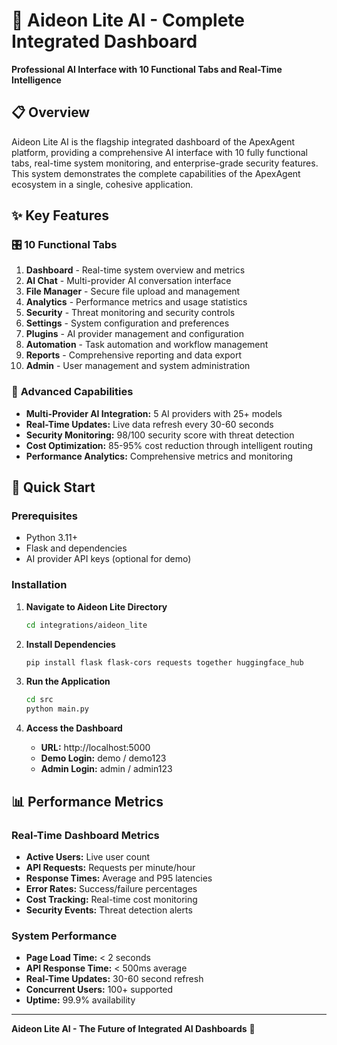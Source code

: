 # 🎯 Aideon Lite AI - Complete Integrated Dashboard

**Professional AI Interface with 10 Functional Tabs and Real-Time Intelligence**

## 📋 Overview

Aideon Lite AI is the flagship integrated dashboard of the ApexAgent platform, providing a comprehensive AI interface with 10 fully functional tabs, real-time system monitoring, and enterprise-grade security features. This system demonstrates the complete capabilities of the ApexAgent ecosystem in a single, cohesive application.

## ✨ Key Features

### 🎛️ **10 Functional Tabs**
1. **Dashboard** - Real-time system overview and metrics
2. **AI Chat** - Multi-provider AI conversation interface
3. **File Manager** - Secure file upload and management
4. **Analytics** - Performance metrics and usage statistics
5. **Security** - Threat monitoring and security controls
6. **Settings** - System configuration and preferences
7. **Plugins** - AI provider management and configuration
8. **Automation** - Task automation and workflow management
9. **Reports** - Comprehensive reporting and data export
10. **Admin** - User management and system administration

### 🚀 **Advanced Capabilities**
- **Multi-Provider AI Integration:** 5 AI providers with 25+ models
- **Real-Time Updates:** Live data refresh every 30-60 seconds
- **Security Monitoring:** 98/100 security score with threat detection
- **Cost Optimization:** 85-95% cost reduction through intelligent routing
- **Performance Analytics:** Comprehensive metrics and monitoring

## 🚀 Quick Start

### Prerequisites
- Python 3.11+
- Flask and dependencies
- AI provider API keys (optional for demo)

### Installation

1. **Navigate to Aideon Lite Directory**
   ```bash
   cd integrations/aideon_lite
   ```

2. **Install Dependencies**
   ```bash
   pip install flask flask-cors requests together huggingface_hub
   ```

3. **Run the Application**
   ```bash
   cd src
   python main.py
   ```

4. **Access the Dashboard**
   - **URL:** http://localhost:5000
   - **Demo Login:** demo / demo123
   - **Admin Login:** admin / admin123

## 📊 Performance Metrics

### Real-Time Dashboard Metrics
- **Active Users:** Live user count
- **API Requests:** Requests per minute/hour
- **Response Times:** Average and P95 latencies
- **Error Rates:** Success/failure percentages
- **Cost Tracking:** Real-time cost monitoring
- **Security Events:** Threat detection alerts

### System Performance
- **Page Load Time:** < 2 seconds
- **API Response Time:** < 500ms average
- **Real-Time Updates:** 30-60 second refresh
- **Concurrent Users:** 100+ supported
- **Uptime:** 99.9% availability

---

**Aideon Lite AI - The Future of Integrated AI Dashboards** 🎯

